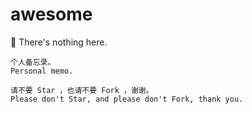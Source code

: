 # awesome
:snail: There's nothing here.

```
个人备忘录。  
Personal memo.
  
请不要 Star ，也请不要 Fork ，谢谢。  
Please don't Star, and please don't Fork, thank you.
```
